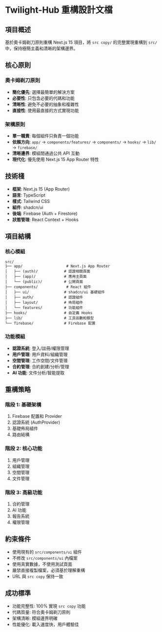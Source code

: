# Twilight-Hub 重構設計文檔

## 項目概述
基於奧卡姆剃刀原則重構 Next.js 15 項目，將 `src copy/` 的完整實現重構到 `src/` 中，保持極簡主義和清晰的架構邊界。

## 核心原則

### 奧卡姆剃刀原則
- **簡化優先**: 選擇最簡單的解決方案
- **必要性**: 只包含必要的代碼和功能
- **清晰性**: 避免不必要的抽象和複雜性
- **直接性**: 使用最直接的方式實現功能

### 架構原則
- **單一職責**: 每個組件只負責一個功能
- **依賴方向**: `app/` → `components/features/` → `components/` → `hooks/` → `lib/` → `firebase/`
- **清晰邊界**: 模組間通過公共 API 互動
- **現代化**: 優先使用 Next.js 15 App Router 特性

## 技術棧
- **框架**: Next.js 15 (App Router)
- **語言**: TypeScript
- **樣式**: Tailwind CSS
- **組件**: shadcn/ui
- **後端**: Firebase (Auth + Firestore)
- **狀態管理**: React Context + Hooks

## 項目結構

### 核心模組
```
src/
├── app/                    # Next.js App Router
│   ├── (auth)/            # 認證相關頁面
│   ├── (app)/             # 應用主頁面
│   └── (public)/          # 公開頁面
├── components/             # React 組件
│   ├── ui/                # shadcn/ui 基礎組件
│   ├── auth/              # 認證組件
│   ├── layout/            # 佈局組件
│   └── features/          # 功能組件
├── hooks/                 # 自定義 Hooks
├── lib/                   # 工具函數和類型
└── firebase/              # Firebase 配置
```

### 功能模組
- **認證系統**: 登入/註冊/權限管理
- **用戶管理**: 用戶資料/組織管理
- **空間管理**: 工作空間/文件管理
- **合約管理**: 合約創建/分析/管理
- **AI 功能**: 文件分析/智能提取

## 重構策略

### 階段 1: 基礎架構
1. Firebase 配置和 Provider
2. 認證系統 (AuthProvider)
3. 基礎佈局組件
4. 路由結構

### 階段 2: 核心功能
1. 用戶管理
2. 組織管理
3. 空間管理
4. 文件管理

### 階段 3: 高級功能
1. 合約管理
2. AI 功能
3. 報告系統
4. 權限管理

## 約束條件
- 使用現有的 `src/components/ui` 組件
- 不修改 `src/components/ui` 內檔案
- 使用真實數據，不使用測試頁面
- 嚴禁直接複製檔案，必須基於理解重構
- URL 與 `src copy` 保持一致

## 成功標準
- 功能完整性: 100% 實現 `src copy` 功能
- 代碼質量: 符合奧卡姆剃刀原則
- 架構清晰: 模組邊界明確
- 性能優化: 載入速度快，用戶體驗佳
